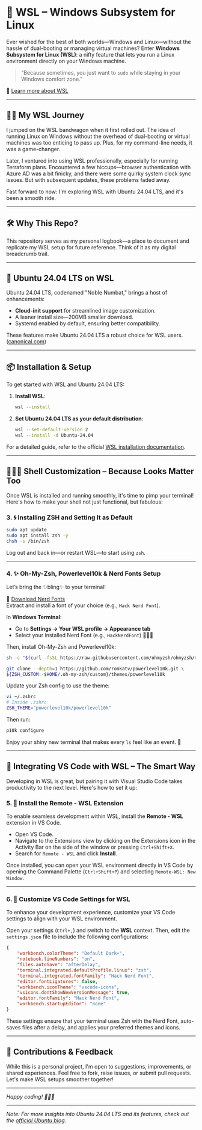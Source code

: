 # 🐧 WSL – Windows Subsystem for Linux

Ever wished for the best of both worlds—Windows and Linux—without the hassle of dual-booting or managing virtual machines? Enter **Windows Subsystem for Linux (WSL)**: a nifty feature that lets you run a Linux environment directly on your Windows machine.

> “Because sometimes, you just want to `sudo` while staying in your Windows comfort zone.”

🔗 [Learn more about WSL](https://learn.microsoft.com/en-us/windows/wsl/about)

---

## 🧑‍💻 My WSL Journey

I jumped on the WSL bandwagon when it first rolled out. The idea of running Linux on Windows without the overhead of dual-booting or virtual machines was too enticing to pass up. Plus, for my command-line needs, it was a game-changer.

Later, I ventured into using WSL professionally, especially for running Terraform plans. Encountered a few hiccups—browser authentication with Azure AD was a bit finicky, and there were some quirky system clock sync issues. But with subsequent updates, these problems faded away.

Fast forward to now: I'm exploring WSL with Ubuntu 24.04 LTS, and it's been a smooth ride.

---

## 🛠️ Why This Repo?

This repository serves as my personal logbook—a place to document and replicate my WSL setup for future reference. Think of it as my digital breadcrumb trail.

---

## 🚀 Ubuntu 24.04 LTS on WSL

Ubuntu 24.04 LTS, codenamed "Noble Numbat," brings a host of enhancements:

- **Cloud-init support** for streamlined image customization.
- A leaner install size—200MB smaller download.
- Systemd enabled by default, ensuring better compatibility.

These features make Ubuntu 24.04 LTS a robust choice for WSL users. ([canonical.com](https://canonical.com/blog/canonical-releases-ubuntu-24-04-noble-numbat))

---

## 📦 Installation & Setup

To get started with WSL and Ubuntu 24.04 LTS:

1. **Install WSL**:
   ```bash
   wsl --install
   ```
2. **Set Ubuntu 24.04 LTS as your default distribution**:
   ```bash
   wsl --set-default-version 2
   wsl --install -d Ubuntu-24.04
   ```

For a detailed guide, refer to the official [WSL installation documentation](https://learn.microsoft.com/en-us/windows/wsl/install).

---

## 🧑🏽‍💻 Shell Customization – Because Looks Matter Too

Once WSL is installed and running smoothly, it's time to pimp your terminal! Here's how to make your shell not just functional, but fabulous:

### 3. 🌀 Installing ZSH and Setting It as Default

```bash
sudo apt update
sudo apt install zsh -y
chsh -s /bin/zsh
```

Log out and back in—or restart WSL—to start using `zsh`.

---

### 4. ✨ Oh-My-Zsh, Powerlevel10k & Nerd Fonts Setup

Let’s bring the ✨bling✨ to your terminal!

🔗 [Download Nerd Fonts](https://www.nerdfonts.com/font-downloads)  
Extract and install a font of your choice (e.g., `Hack Nerd Font`).

In **Windows Terminal**:
- Go to **Settings → Your WSL profile → Appearance tab**
- Select your installed Nerd Font (e.g., `HackNerdFont`) 🧑🏽‍💻

Then, install Oh-My-Zsh and Powerlevel10k:

```bash
sh -c "$(curl -fsSL https://raw.githubusercontent.com/ohmyzsh/ohmyzsh/master/tools/install.sh)"

git clone --depth=1 https://github.com/romkatv/powerlevel10k.git \
${ZSH_CUSTOM:-$HOME/.oh-my-zsh/custom}/themes/powerlevel10k
```

Update your Zsh config to use the theme:

```bash
vi ~/.zshrc
# Inside .zshrc
ZSH_THEME="powerlevel10k/powerlevel10k"
```

Then run:

```bash
p10k configure
```

Enjoy your shiny new terminal that makes every `ls` feel like an event. 🎉

---

## 🧠 Integrating VS Code with WSL – The Smart Way

Developing in WSL is great, but pairing it with Visual Studio Code takes productivity to the next level. Here's how to set it up:

### 5. 🧩 Install the Remote - WSL Extension

To enable seamless development within WSL, install the **Remote - WSL** extension in VS Code.

- Open VS Code.
- Navigate to the Extensions view by clicking on the Extensions icon in the Activity Bar on the side of the window or pressing `Ctrl+Shift+X`.
- Search for `Remote - WSL` and click **Install**.

Once installed, you can open your WSL environment directly in VS Code by opening the Command Palette (`Ctrl+Shift+P`) and selecting `Remote-WSL: New Window`.

---

### 6. 🎨 Customize VS Code Settings for WSL

To enhance your development experience, customize your VS Code settings to align with your WSL environment.

Open your settings (`Ctrl+,`) and switch to the **WSL** context. Then, edit the `settings.json` file to include the following configurations:

```json
{
    "workbench.colorTheme": "Default Dark+",
    "notebook.lineNumbers": "on",
    "files.autoSave": "afterDelay",
    "terminal.integrated.defaultProfile.linux": "zsh",
    "terminal.integrated.fontFamily": "Hack Nerd Font",
    "editor.fontLigatures": false,
    "workbench.iconTheme": "vscode-icons",
    "vsicons.dontShowNewVersionMessage": true,
    "editor.fontFamily": "Hack Nerd Font",
    "workbench.startupEditor": "none"
}
```

These settings ensure that your terminal uses Zsh with the Nerd Font, auto-saves files after a delay, and applies your preferred themes and icons.

---

## 🤝 Contributions & Feedback

While this is a personal project, I'm open to suggestions, improvements, or shared experiences. Feel free to fork, raise issues, or submit pull requests. Let's make WSL setups smoother together!

---

*Happy coding! 🧑‍💻🐧*

---

*Note: For more insights into Ubuntu 24.04 LTS and its features, check out the [official Ubuntu blog](https://ubuntu.com/blog/ubuntu-desktop-24-04-noble-numbat-deep-dive).*
